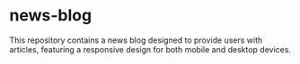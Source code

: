 # news-blog
This repository contains a news blog designed to provide users with articles, featuring a responsive design for both mobile and desktop devices.
